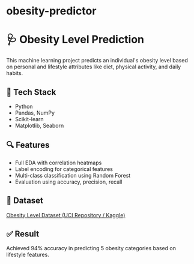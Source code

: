 # obesity-predictor
# 🩺 Obesity Level Prediction

This machine learning project predicts an individual's obesity level based on personal and lifestyle attributes like diet, physical activity, and daily habits.

## 🚀 Tech Stack
- Python
- Pandas, NumPy
- Scikit-learn
- Matplotlib, Seaborn

## 🔍 Features
- Full EDA with correlation heatmaps
- Label encoding for categorical features
- Multi-class classification using Random Forest 
- Evaluation using accuracy, precision, recall

## 📁 Dataset
[Obesity Level Dataset (UCI Repository / Kaggle)]((https://www.kaggle.com/datasets/lesumitkumarroy/obesity-data-set))

## ✅ Result
Achieved 94% accuracy in predicting 5 obesity categories based on lifestyle features.

